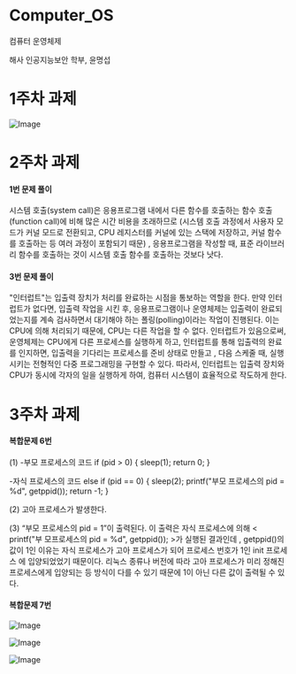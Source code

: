 # Computer_OS
컴퓨터 운영체제

해사 인공지능보안 학부, 윤명섭
# 1주차 과제

![Image](https://github.com/user-attachments/assets/74b4dcd1-3303-4d70-bff3-03a8fa900d95)

# 2주차 과제
#### 1번 문제 풀이
시스템 호출(system call)은 응용프로그램 내에서 다른 함수를 호출하는 함수 호출(function call)에 비해 많은 시간 비용을 초래하므로
(시스템 호출 과정에서 사용자 모드가 커널 모드로 전환되고, CPU 레지스터를 커널에 있는 스택에 저장하고, 커널 함수를 호출하는 등 여러 과정이 포함되기 때문)
, 응용프로그램을 작성할 때, 표준 라이브러리 함수를 호출하는 것이 시스템 호출 함수를 호출하는 것보다 낫다. 

#### 3번 문제 풀이
"인터럽트"는 입출력 장치가 처리를 완료하는 시점을 통보하는 역할을 한다. 
만약 인터럽트가 없다면, 입출력 작업을 시킨 후, 응용프로그램이나 운영체제는 입출력이 완료되었는지를 계속 검사하면서 대기해야 하는 폴링(polling)이라는 작업이 진행된다. 
이는 CPU에 의해 처리되기 때문에, CPU는 다른 작업을 할 수 없다. 
인터럽트가 있음으로써, 운영체제는 CPU에게 다른 프로세스를 실행하게 하고, 인터럽트를 통해 입출력의 완료를 인지하면, 입출력을 기다리는 프로세스를 준비 상태로 만들고
, 다음 스케줄 때, 실행시키는 전형적인 다중 프로그래밍을 구현할 수 있다. 
따라서, 인터럽트는 입출력 장치와 CPU가 동시에 각자의 일을 실행하게 하여, 컴퓨터 시스템이 효율적으로 작도하게 한다. 

# 3주차 과제
#### 복합문제 6번
(1) -부모 프로세스의 코드
if (pid > 0) {
  sleep(1);
  return 0;
}

-자식 프로세스의 코드
else if (pid == 0) {
  sleep(2);
  printf("부모 프로세스의 pid = %d", getppid());
  return -1;
}

(2) 고아 프로세스가 발생한다. 

(3) “부모 프로세스의 pid = 1”이 출력된다. 
이 출력은 자식 프로세스에 의해 < printf("부 모프로세스의 pid = %d", getppid()); >가 실행된 결과인데
, getppid()의 값이 1인 이유는 자식 프로세스가 고아 프로세스가 되어 프로세스 번호가 1인 init 프로세스 에 입양되었었기 때문이다. 
리눅스 종류나 버전에 따라 고아 프로세스가 미리 정해진 프로세스에게 입양되는 등 방식이 다를 수 있기 때문에 1이 아닌 다른 값이 출력될 수 있다. 

#### 복합문제 7번

![Image](https://github.com/user-attachments/assets/66ea1d40-f0d9-48e1-bda0-99c32ec0f1eb)

![Image](https://github.com/user-attachments/assets/c1f28088-db8a-4558-a054-b627522e89e7)

![Image](https://github.com/user-attachments/assets/4ca82f6b-23b7-47be-8f14-1188884d8e20)
